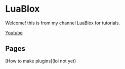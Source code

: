 # LuaBlox

Welcome!
this is from my channel LuaBlox for tutorials.

[Youtube](https://www.youtube.com/watch?v=dQw4w9WgXcQ)

## Pages
[How to make plugins](lol not yet)
